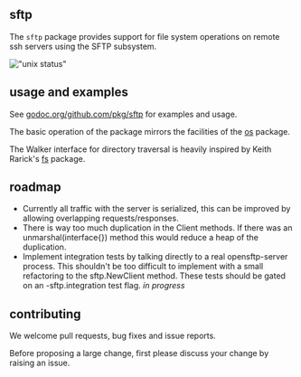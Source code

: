 sftp
----

The `sftp` package provides support for file system operations on remote ssh servers using the SFTP subsystem.

!["unix status"](https://travis-ci.org/pkg/sftp.svg)

usage and examples
------------------

See [godoc.org/github.com/pkg/sftp](http://godoc.org/github.com/pkg/sftp) for examples and usage.

The basic operation of the package mirrors the facilities of the [os](http://golang.org/pkg/os) package.

The Walker interface for directory traversal is heavily inspired by Keith Rarick's [fs](http://godoc.org/github.com/kr/fs) package.

roadmap
-------

 * Currently all traffic with the server is serialized, this can be improved by allowing overlapping requests/responses.
 * There is way too much duplication in the Client methods. If there was an unmarshal(interface{}) method this would reduce a heap of the duplication.
 * Implement integration tests by talking directly to a real opensftp-server process. This shouldn't be too difficult to implement with a small refactoring to the sftp.NewClient method. These tests should be gated on an -sftp.integration test flag. _in progress_

contributing
------------

We welcome pull requests, bug fixes and issue reports.

Before proposing a large change, first please discuss your change by raising an issue.
